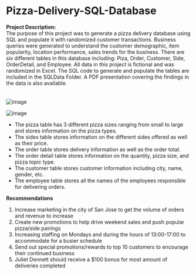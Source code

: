 # Pizza-Delivery-SQL-Database

**Project Description:**
<br /> The purpose of this project was to generate a pizza delivery database using SQL and populate it with randomized customer transactions. Business queries were generated to understand the customer demographic, item popularity, location performance, sales trends for the business. There are six different tables in this database including: Piza, Order, Customer, Side, OrderDetail, and Employee. All data in this project is fictional and was randomized in Excel. The SQL code to generate and populate the tables are included in the SQLData Folder. A PDF presentation covering the findings in the data is also available.
<br />
<br />
<br />
![image](https://user-images.githubusercontent.com/73268880/141702778-f18f7c07-f8e9-4104-b5e6-8cb7f4f20636.png)


![image](https://user-images.githubusercontent.com/73268880/141702636-31950683-43cc-408d-8ec2-baa4ee0ee288.png)
<br />
- The pizza table has 3 different pizza sizes ranging from small to large and stores information on the pizza types.
- The sides table stores information on the different sides offered as well as their price.
- The order table stores delivery information as well as the order total.
- The order detail table stores information on the quantity, pizza size, and pizza topic type.
- The customer table stores customer information including city, name, gender, etc.
- The employee table stores all the names of the employees responsible for delivering orders.



**Recommendations**
1) Increase marketing in the city of San Jose to get the volume of orders  and revenue to increase
2) Create new promotions to help drive weekend sales and push popular pizza/side pairings
3) Increasing staffing on Mondays and during the hours of 13:00-17:00 to accommodate for a busier schedule
4) Send out special promotions/rewards to top 10 customers to encourage their continued business 
5) Juliet Dennett should receive a $100 bonus for most amount of deliveries completed

